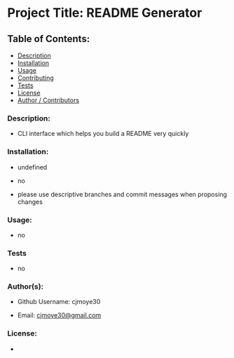 
  # Project Title: README Generator


  ## Table of Contents:
  - [Description](#description)
  - [Installation](#installation)
  - [Usage](#usage)
  - [Contributing](#contributing)
  - [Tests](#tests)
  - [License](#license)
  - [Author / Contributors](#author(s))
  
  ### Description:

  - CLI interface which helps you build a README very quickly


  ### Installation:

  - undefined

  - no

  - please use descriptive branches and commit messages when proposing changes


  ### Usage:

  - no


  ### Tests
  - no

  ### Author(s):

  - Github Username: cjmoye30

  - Email: cjmoye30@gmail.com


  ### License:
  - 

  
